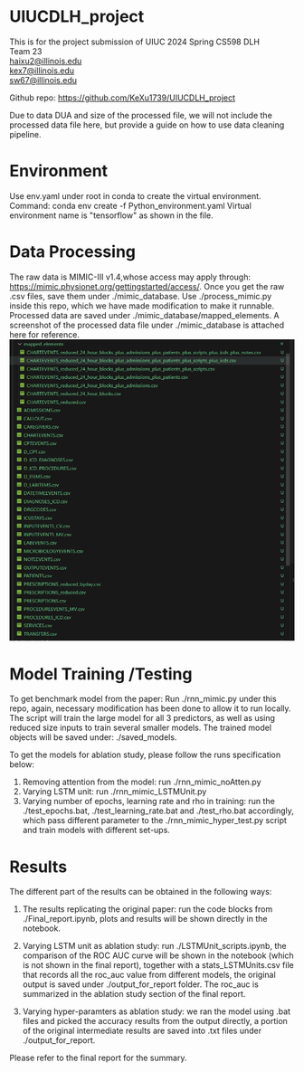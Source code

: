 # UIUCDLH_project
This is for the project submission of UIUC 2024 Spring CS598 DLH \
Team 23 \
haixu2@illinois.edu\
kex7@illinois.edu\
sw67@illinois.edu

Github repo: https://github.com/KeXu1739/UIUCDLH_project

Due to data DUA and size of the processed file, we will not include the processed data file here, but provide a guide on how to use data cleaning pipeline.

# Environment
Use env.yaml under root in conda to create the virtual environment.
Command: conda env create -f Python_environment.yaml
Virtual environment name is "tensorflow" as shown in the file.

# Data Processing
The raw data is MIMIC-III v1.4,whose access may apply through: https://mimic.physionet.org/gettingstarted/access/. Once you get the raw .csv files, save them under ./mimic_database. Use ./process_mimic.py inside this repo, which we have made modification to make it runnable.
Processed data are saved under ./mimic_database/mapped_elements.
A screenshot of the processed data file under ./mimic_database is attached here for reference.
![Alt text](processed_data.png)

# Model Training /Testing
To get benchmark model from the paper: Run ./rnn_mimic.py under this repo, again, necessary modification has been done to allow it to run locally. The script will train the large model for all 3 predictors, as well as using reduced size inputs to train several smaller models.
The trained model objects will be saved under: ./saved_models.

To get the models for ablation study, please follow the runs specification below:
1. Removing attention from the model: run ./rnn_mimic_noAtten.py
2. Varying LSTM unit: run ./rnn_mimic_LSTMUnit.py
3. Varying number of epochs, learning rate and rho in training: run the ./test_epochs.bat, ./test_learning_rate.bat and ./test_rho.bat accordingly, which pass different parameter to the ./rnn_mimic_hyper_test.py script and train models with different set-ups.

# Results
The different part of the results can be obtained in the following ways:

1. The results replicating the original paper: run the code blocks from ./Final_report.ipynb, plots and results will be shown directly in the notebook.
2. Varying LSTM unit as ablation study: run ./LSTMUnit_scripts.ipynb, the comparison of the ROC AUC curve will be shown in the notebook (which is not shown in the final report), together with a stats_LSTMUnits.csv file that records all the roc_auc value from different models, the original output is saved under ./output_for_report folder. The roc_auc is summarized in the ablation study section of the final report.

3. Varying hyper-paramters as ablation study: we ran the model using .bat files and picked the accuracy results from the output directly, a portion of the original intermediate results are saved into .txt files under ./output_for_report.

Please refer to the final report for the summary.


